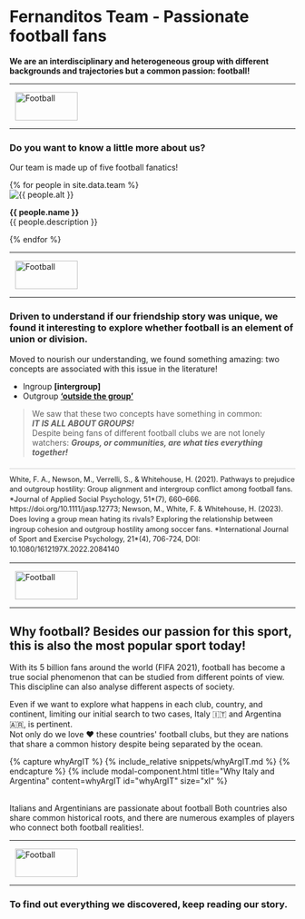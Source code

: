 
# Fernanditos Team - Passionate football fans

**We are an interdisciplinary and heterogeneous group with different backgrounds and trajectories but a common passion: football!**

<div class="d-flex align-items-center my-4">
  <hr class="flex-grow-1">
  <img src="{{ '/assets/images/separator.png' | relative_url }}" alt="Football" style="width: 110px; height: 50px; margin: 0 10px;">
  <hr class="flex-grow-1">
</div>

### Do you want to know a little more about us?

Our team is made up of five football fanatics!  

<div class="container">
    {% for people in site.data.team %}
        <div class="row py-2 justify-content-left">
            <div class="col-2">
                <img src="{{ people.url_img }}" alt="{{ people.alt }}" style="vertical-align: middle;">
            </div>
            <div class="col-10">
                <p> <strong>{{ people.name }}</strong><br>{{ people.description }}</p>
            </div>
        </div>
    {% endfor %}
</div>

<div class="d-flex align-items-center my-4">
  <hr class="flex-grow-1">
  <img src="{{ '/assets/images/separator.png' | relative_url }}" alt="Football" style="width: 110px; height: 50px; margin: 0 10px;">
  <hr class="flex-grow-1">
</div>

### Driven to understand if our friendship story was unique, we found it interesting **to explore whether football is an element of union or division.** 

Moved to nourish our understanding, we found something amazing: two concepts are associated with this issue in the literature!
  - Ingroup **[intergroup]**
  - Outgroup **[‘outside the group’](#footnote)**


>We saw that these two concepts have something in common: <br>**_IT IS ALL ABOUT GROUPS!_**
><br>Despite being fans of different football clubs we are not lonely watchers: **_Groups, or communities, are what ties everything together!_**

<div id="footnote">
  <strong></strong>
    White, F. A., Newson, M., Verrelli, S., & Whitehouse, H. (2021). Pathways to prejudice and outgroup hostility: Group alignment and intergroup conflict among football fans. *Journal of Applied Social Psychology, 51*(7), 660–666. https://doi.org/10.1111/jasp.12773; Newson, M., White, F. & Whitehouse, H. (2023). Does loving a group mean hating its rivals? Exploring the relationship between ingroup cohesion and outgroup hostility among soccer fans. *International Journal of Sport and Exercise Psychology, 21*(4), 706-724, DOI: 10.1080/1612197X.2022.2084140
</div>
<style>
  #footnote {
    border-top: 1px solid #ccc;
    margin-top: 20px;
    padding-top: 10px;
    font-size: 0.9em;
    line-height: 1.4;
  }

  #footnote strong {
    display: block;
    margin-bottom: 10px;
  }
</style>

<div class="d-flex align-items-center my-4">
  <hr class="flex-grow-1">
  <img src="{{ '/assets/images/separator.png' | relative_url }}" alt="Football" style="width: 110px; height: 50px; margin: 0 10px;">
  <hr class="flex-grow-1">
</div>

## Why football? Besides our passion for this sport, this is also the most popular sport today!
With its 5 billion fans around the world (FIFA 2021), football has become a true social phenomenon that can be studied from different points of view. This discipline can also analyse different aspects of society.

Even if we want to explore what happens in each club, country, and continent, limiting our initial search to two cases, Italy 🇮🇹 and Argentina 🇦🇷, is pertinent.
<br>Not only do we love ❤️ these countries' football clubs, but they are nations that share a common history despite being separated by the ocean. 

<!-- Button to see historical connections between italy and Argentina -->
<div class="container mt-3">
    <div class="row justify-content-center">
        <div class="col-auto">
            {% capture whyArgIT %}
            {% include_relative snippets/whyArgIT.md %}
            {% endcapture %}
            {% include modal-component.html title="Why Italy and Argentina" content=whyArgIT id="whyArgIT" size="xl" %}
        </div>
    </div>
</div>

<br>Italians and Argentinians are passionate about football 
Both countries also share common historical roots, and there are numerous examples of players who connect both football realities!.

<!-- Section separator -->
<div class="d-flex align-items-center my-4">
  <hr class="flex-grow-1">
  <img src="{{ '/assets/images/separator.png' | relative_url }}" alt="Football" style="width: 110px; height: 50px; margin: 0 10px;">
  <hr class="flex-grow-1">
</div>

### To find out everything we discovered, keep reading our story.
<br>

